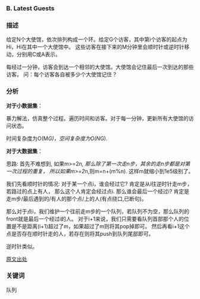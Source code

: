### B. Latest Guests

### 描述

给定N个大使馆，依次排列构成一个环。给定G个访客，其中第i个访客的起点为Hi，Hi在其中一个大使馆中。
这些访客在接下来的M分钟里会顺时针或逆时针移动，分别用C或A表示。

每经过一分钟，访客会到达一个相邻的大使馆。大使馆会记住最后一次到达的那些访客。
问：每个访客各自被多少个大使馆记住？

### 分析

**对于小数据集**：

暴力解法，仿真整个过程。遍历时间和访客。对于每一分钟，更新所有大使馆的访问状态。

时间复杂度为O(M*G)，空间复杂度为O(N*G).

**对于大数据集**：

思路: 首先不难想到, 如果m>=2*n, 那么除了第一次走n步，其余的走n步都是对第一次过程的重复，
所以如果m>=2*n,则m=n+(m%n). 这样m就缩小到1e5级别了。

我们先看顺时针的情况: 对于某一个点i，谁会经过它? 肯定是从i往逆时针走m步，若路过的点上有人，
那么这个人肯定会经过点i. 那么谁会最后一个经过i? 肯定是走m步/最后遇到的/有人的那个点/上的人(有点绕口,已断句)。

那么对于点i，我们维护一个往前走m步的一个队列，若队列不为空，那么队列的front就是最后一个经过i的人。
对于i+1来说，我们只需要看队列首部那个人的位置是不是距离(i+1)超过了m，如果超过了m则将其pop掉即可。
然后再看i+1这个点是否存在顺时针走的人，若存在则将其push到队列尾部即可。

逆时针类似。

[原文出处](https://blog.csdn.net/Frozensmile/article/details/97799228)

### 关键词

队列


